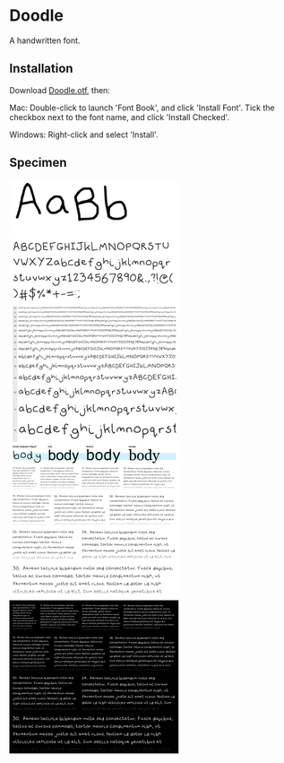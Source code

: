 # Doodle
A handwritten font.

## Installation
Download [Doodle.otf](https://github.com/AaronRandall/Doodle/raw/master/Doodle.otf), then:

Mac: Double-click to launch 'Font Book', and click 'Install Font'. Tick the checkbox next to the font name, and click 'Install Checked'.

Windows: Right-click and select 'Install'.

## Specimen
![Doodle Speciment](https://github.com/AaronRandall/Doodle/blob/master/Specimen.png)
